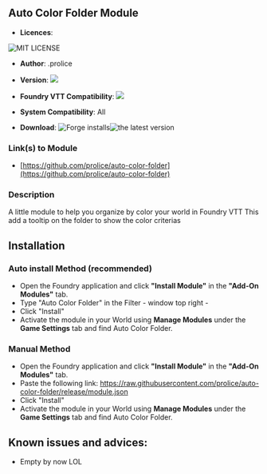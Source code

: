 
## Auto Color Folder Module
* **Licences**:

![MIT LICENSE](https://raw.githubusercontent.com/prolice/auto-color-folder/release/LICENSE)

* **Author**: .prolice
* **Version**: ![](https://img.shields.io/badge/auto-color-folder-v1.4.0-alpha1-orange)
* **Foundry VTT Compatibility**: ![](https://img.shields.io/badge/Foundry-v11-informational)

* **System Compatibility**: All
* **Download**: ![Forge installs](https://img.shields.io/badge/dynamic/json?label=Forge%20Installs&query=package.installs&suffix=%25&url=https%3A%2F%2Fforge-vtt.com%2Fapi%2Fbazaar%2Fpackage%2FautoColorFolder)![the latest version](https://img.shields.io/github/downloads/prolice/auto-color-folder/latest/total) 
 
### Link(s) to Module
* [https://github.com/prolice/auto-color-folder](https://github.com/prolice/auto-color-folder)

### Description 
A little module to help you organize by color your world in Foundry VTT
This add a tooltip on the folder to show the color criterias

## Installation
### Auto install Method (recommended)
* Open the Foundry application and click **"Install Module"** in the **"Add-On Modules"** tab.
* Type "Auto Color Folder" in the Filter - window top right - 
* Click "Install"
* Activate the module in your World using **Manage Modules** under the **Game Settings** tab and find Auto Color Folder.

### Manual Method
* Open the Foundry application and click **"Install Module"** in the **"Add-On Modules"** tab.
* Paste the following link: https://raw.githubusercontent.com/prolice/auto-color-folder/release/module.json
* Click "Install" 
* Activate the module in your World using **Manage Modules** under the **Game Settings** tab and find Auto Color Folder.

## Known issues and advices:
* Empty by now LOL
